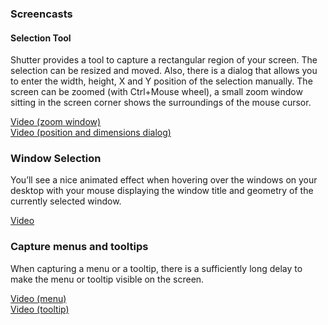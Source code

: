 ### Screencasts

#### Selection Tool

Shutter provides a tool to capture a rectangular region of your screen. The selection can be resized and moved. Also, there is a dialog that allows you to enter the width, height, X and Y position of the selection manually. The screen can be zoomed (with Ctrl+Mouse wheel), a small zoom window sitting in the screen corner shows the surroundings of the mouse cursor.

[Video (zoom window)](../../assets/vid/advanced_selector_0.85.ogv)  
[Video (position and dimensions dialog)](../../assets/vid/advanced_selector_dialog_0.85.ogv)

### Window Selection

You’ll see a nice animated effect when hovering over the windows on your desktop with your mouse displaying the window title and geometry of the currently selected window.

[Video](../../assets/vid/window_selector_0.85.ogv)

### Capture menus and tooltips

When capturing a menu or a tooltip, there is a sufficiently long delay to make the menu or tooltip visible on the screen.

[Video (menu)](../../assets/vid/capture_menu_0.85.ogv)  
[Video (tooltip)](../../assets/vid/capture_tooltip_0.85.ogv)